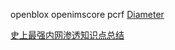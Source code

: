 openblox openimscore
pcrf
[Diameter](http://fly-ever.iteye.com/blog/648395)

[史上最强内网渗透知识点总结](https://blog.csdn.net/qq_33020901/article/details/80547964)
